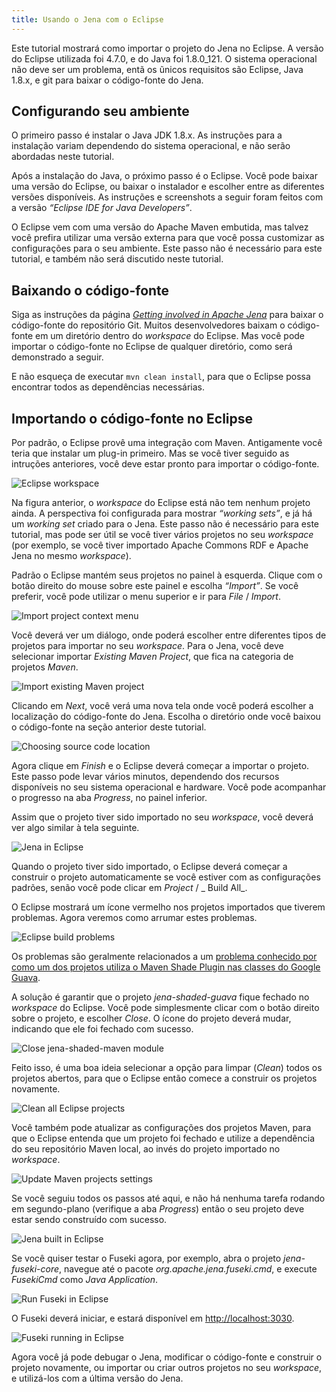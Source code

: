 ```yaml
---
title: Usando o Jena com o Eclipse
---
```


Este tutorial mostrar&aacute; como importar o projeto do Jena no Eclipse. A vers&atilde;o do Eclipse utilizada foi 4.7.0, e do Java foi 1.8.0_121. O sistema operacional n&atilde;o deve ser um problema, ent&atilde; os &utilde;nicos requisitos s&atilde;o Eclipse, Java 1.8.x, e git para baixar o c&oacute;digo-fonte do Jena.

## Configurando seu ambiente

O primeiro passo &eacute; instalar o Java JDK 1.8.x. As instru&ccedil;&otilde;es para a instala&ccedil;&atilde;o variam dependendo do sistema operacional, e n&atilde;o ser&atilde;o abordadas neste tutorial.

Ap&oacute;s a instala&ccedil;&atilde;o do Java, o pr&oacute;ximo passo &eacute; o Eclipse. Voc&ecirc; pode baixar uma vers&atilde;o do Eclipse, ou baixar o instalador e escolher entre as diferentes vers&otilde;es dispon&iacute;veis. As instru&ccedil;&otilde;es e screenshots a seguir foram feitos com a vers&atilde;o _&ldquo;Eclipse IDE for Java Developers&rdquo;_.

O Eclipse vem com uma vers&atilde;o do Apache Maven embutida, mas talvez voc&ecirc; prefira utilizar uma vers&atilde;o externa para que voc&ecirc; possa customizar as configura&ccedil;&otilde;es para o seu ambiente. Este passo n&atilde;o &eacute; necess&aacute;rio para este tutorial, e tamb&eacute;m n&atilde;o ser&aacute; discutido neste tutorial.

## Baixando o c&oacute;digo-fonte

Siga as instru&ccedil;&otilde;es da p&aacute;gina _[Getting involved in Apache Jena](/getting_involved/index.html)_ para baixar o c&oacute;digo-fonte do reposit&oacute;rio Git. Muitos desenvolvedores baixam o c&oacute;digo-fonte em um diret&oacute;rio dentro do _workspace_ do Eclipse. Mas voc&ecirc; pode importar o c&oacute;digo-fonte no Eclipse de qualquer diret&oacute;rio, como ser&aacute; demonstrado a seguir.

E n&atilde;o esque&ccedil;a de executar `mvn clean install`, para que o Eclipse possa encontrar todos as depend&ecirc;ncias necess&aacute;rias.

## Importando o c&oacute;digo-fonte no Eclipse

Por padr&atilde;o, o Eclipse prov&ecirc; uma integra&ccedil;&atilde;o com Maven. Antigamente voc&ecirc; teria que instalar um plug-in primeiro. Mas se voc&ecirc; tiver seguido as intru&ccedil;&otilde;es anteriores, voc&ecirc; deve estar pronto para importar o c&oacute;digo-fonte.

<img src="figures/using_jena_with_eclipse-001.png" class="img-responsive" alt="Eclipse workspace">

Na figura anterior, o _workspace_ do Eclipse est&aacute; n&atilde;o tem nenhum projeto ainda. A perspectiva foi configurada para mostrar _&ldquo;working sets&rdquo;_, e j&aacute; h&aacute; um _working set_ criado para o Jena. Este passo n&atilde;o &eacute; necess&aacute;rio para este tutorial, mas pode ser &uacute;til se voc&ecirc; tiver v&aacute;rios projetos no seu _workspace_ (por exemplo, se voc&ecirc; tiver importado Apache Commons RDF e Apache Jena no mesmo _workspace_).

Padr&atilde;o o Eclipse mant&eacute;m seus projetos no painel &agrave; esquerda. Clique com o bot&atilde;o direito do mouse sobre este painel e escolha _&ldquo;Import&rdquo;_. Se voc&ecirc; preferir, voc&ecirc; pode utilizar o menu superior e ir para _File_ / _Import_.

<img src="figures/using_jena_with_eclipse-002.png" class="img-responsive" alt="Import project context menu">

Voc&ecirc; dever&aacute; ver um di&aacute;logo, onde poder&aacute; escolher entre diferentes tipos de projetos para importar no seu _workspace_. Para o Jena, voc&ecirc; deve selecionar importar _Existing Maven Project_, que fica na categoria de projetos _Maven_.

<img src="figures/using_jena_with_eclipse-003.png" class="img-responsive" alt="Import existing Maven project">

Clicando em _Next_, voc&ecirc; ver&aacute; uma nova tela onde voc&ecirc; poder&aacute; escolher a localiza&ccedil;&atilde;o do c&oacute;digo-fonte do Jena. Escolha o diret&oacute;rio onde voc&ecirc; baixou o c&oacute;digo-fonte na se&ccedil;&atilde;o anterior deste tutorial.

<img src="figures/using_jena_with_eclipse-004.png" class="img-responsive" alt="Choosing source code location">

Agora clique em _Finish_ e o Eclipse dever&aacute; come&ccedil;ar a importar o projeto. Este passo pode levar v&aacute;rios minutos, dependendo dos recursos dispon&iacute;veis no seu sistema operacional e hardware. Voc&ecirc; pode acompanhar o progresso na aba _Progress_, no painel inferior.

Assim que o projeto tiver sido importado no seu _workspace_, voc&ecirc; dever&aacute; ver algo similar &agrave; tela seguinte.

<img src="figures/using_jena_with_eclipse-005.png" class="img-responsive" alt="Jena in Eclipse">

<!-- this can be removed when we fix shading guava -->

Quando o projeto tiver sido importado, o Eclipse dever&aacute; come&ccedil;ar a construir o projeto automaticamente se voc&ecirc; estiver com as configura&ccedil;&otilde;es padr&otilde;es, sen&atilde;o voc&ecirc; pode clicar em _Project_ / _ Build All_.

O Eclipse mostrar&aacute; um &iacute;cone vermelho nos projetos importados que tiverem problemas. Agora veremos como arrumar estes problemas.

<img src="figures/using_jena_with_eclipse-006.png" class="img-responsive" alt="Eclipse build problems">

Os problemas s&atilde;o geralmente relacionados a um [problema conhecido por como um dos projetos utiliza o Maven Shade Plugin nas classes do Google Guava](http://jena.markmail.org/thread/hdu22kg6qtgsfpn6#query:+page:1+mid:tl3tfxtmfa3hh734+state:results).

A solu&ccedil;&atilde;o &eacute; garantir que o projeto _jena-shaded-guava_ fique fechado no _workspace_ do Eclipse. Voc&ecirc; pode simplesmente clicar com o bot&atilde;o direito sobre o projeto, e escolher _Close_. O &iacute;cone do projeto dever&aacute; mudar, indicando que ele foi fechado com sucesso.

<img src="figures/using_jena_with_eclipse-007.png" class="img-responsive" alt="Close jena-shaded-maven module">

Feito isso, &eacute; uma boa ideia selecionar a op&ccedil;&atilde;o para limpar (_Clean_) todos os projetos abertos, para que o Eclipse ent&atilde;o comece a construir os projetos novamente.

<img src="figures/using_jena_with_eclipse-008.png" class="img-responsive" alt="Clean all Eclipse projects">

Voc&ecirc; tamb&eacute;m pode atualizar as configura&ccedil;&otilde;es dos projetos Maven, para que o Eclipse entenda que um projeto foi fechado e utilize a depend&ecirc;ncia do seu reposit&oacute;rio Maven local, ao inv&eacute;s do projeto importado no _workspace_.

<img src="figures/using_jena_with_eclipse-009.png" class="img-responsive" alt="Update Maven projects settings">

Se voc&ecirc; seguiu todos os passos at&eacute; aqui, e n&atilde;o h&aacute; nenhuma tarefa rodando em segundo-plano (verifique a aba _Progress_) ent&atilde;o o seu projeto deve estar sendo constru&iacute;do com sucesso.

<img src="figures/using_jena_with_eclipse-010.png" class="img-responsive" alt="Jena built in Eclipse">

Se voc&ecirc; quiser testar o Fuseki agora, por exemplo, abra o projeto _jena-fuseki-core_, navegue at&eacute; o pacote _org.apache.jena.fuseki.cmd_, e execute _FusekiCmd_ como _Java Application_.

<img src="figures/using_jena_with_eclipse-011.png" class="img-responsive" alt="Run Fuseki in Eclipse">

O Fuseki dever&aacute; iniciar, e estar&aacute; dispon&iacute;vel em [http://localhost:3030](http://localhost:3030).

<img src="figures/using_jena_with_eclipse-012.png" class="img-responsive" alt="Fuseki running in Eclipse">

Agora voc&ecirc; j&aacute; pode debugar o Jena, modificar o c&oacute;digo-fonte e construir o projeto novamente, ou importar ou criar outros projetos no seu _workspace_, e utiliz&aacute;-los com a &uacute;ltima vers&atilde;o do Jena.
